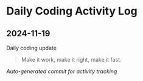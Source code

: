 # Daily Coding Activity Log

## 2024-11-19

Daily coding update

> Make it work, make it right, make it fast.

*Auto-generated commit for activity tracking*
